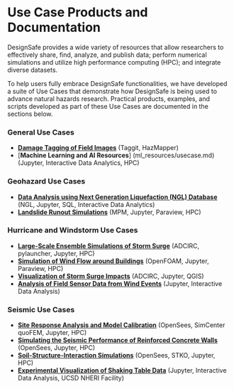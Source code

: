 # Use Case Products and Documentation

DesignSafe provides a wide variety of resources that allow researchers to effectively share, find, analyze, and publish data; perform numerical simulations and utilize high performance computing (HPC); and integrate diverse datasets.  

To help users fully embrace DesignSafe functionalities, we have developed a suite of Use Cases that demonstrate how DesignSafe is being used to advance natural hazards research.  Practical products, examples, and scripts developed as part of these Use Cases are documented in the sections below.  

### General Use Cases
* [**Damage Tagging of Field Images**](haan/usecase.md) (Taggit, HazMapper)
* [**Machine Learning and AI Resources**] (ml_resources/usecase.md) (Jupyter, Interactive Data Analytics, HPC)

### Geohazard Use Cases
* [**Data Analysis using Next Generation Liquefaction (NGL) Database**](brandenberg/usecase.md) (NGL, Jupyter, SQL, Interactive Data Analytics)
* [**Landslide Runout Simulations**](kumar/usecase.md) (MPM, Jupyter, Paraview, HPC)

### Hurricane and Windstorm Use Cases
* [**Large-Scale Ensemble Simulations of Storm Surge**](dawson/usecase.md)  (ADCIRC, pylauncher, Jupyter, HPC)
* [**Simulation of Wind Flow around Buildings**](kareen/usecase.md) (OpenFOAM, Jupyter, Paraview, HPC)
* [**Visualization of Storm Surge Impacts**](padgett/usecase.md) (ADCIRC, Jupyter, QGIS)
* [**Analysis of Field Sensor Data from Wind Events**](pinelli/usecase.md) (Jupyter, Interactive Data Analysis)

### Seismic Use Cases 
* [**Site Response Analysis and Model Calibration**](arduino/usecase.md) (OpenSees, SimCenter quoFEM, Jupyter, HPC)
* [**Simulating the Seismic Performance of Reinforced Concrete Walls**](lowes/usecase.md) (OpenSees, Jupyter, HPC)
* [**Soil-Structure-Interaction Simulations**](rathje/usecase.md) (OpenSees, STKO, Jupyter, HPC)
* [**Experimental Visualization of Shaking Table Data**](mosqueda/usecase.md) (Jupyter, Interactive Data Analysis, UCSD NHERI Facility)




